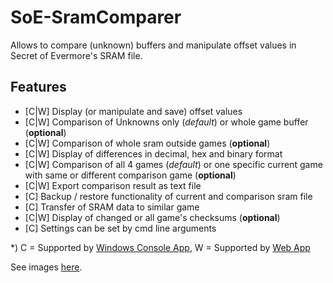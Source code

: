 # SoE-SramComparer
Allows to compare (unknown) buffers and manipulate offset values in Secret of Evermore's SRAM file.

## Features
* [C|W] Display (or manipulate and save) offset values
* [C|W] Comparison of Unknowns only (*default*) or whole game buffer (**optional**)
* [C|W] Comparison of whole sram outside games (**optional**)
* [C|W] Display of differences in decimal, hex and binary format
* [C|W] Comparison of all 4 games (*default*) or one specific current game with same or different comparison game (**optional**)
* [C|W] Export comparison result as text file
* [C] Backup / restore functionality of current and comparison sram file
* [C] Transfer of SRAM data to similar game 
* [C|W] Display of changed or all game's checksums (**optional**)
* [C] Settings can be set by cmd line arguments

*) C = Supported by [Windows Console App](downloads), W = Supported by [Web App](compare)

See images [here](imagery).
